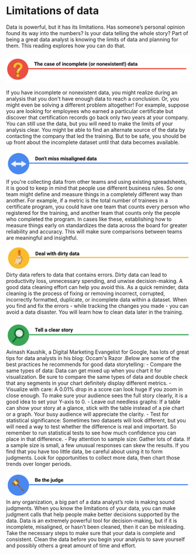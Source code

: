 # Limitations of data

Data is powerful, but it has its limitations. Has someone’s personal opinion found its way into the numbers? Is your data telling the whole story? Part of being a great data analyst is knowing the limits of data and planning for them. This reading explores how you can do that.

![x](./resources/img/img-7.png)

If you have incomplete or nonexistent data, you might realize during an analysis that you don't have enough data to reach a conclusion. Or, you might even be solving a different problem altogether! For example, suppose you are looking for employees who earned a particular certificate but discover that certification records go back only two years at your company. You can still use the data, but you will need to make the limits of your analysis clear. You might be able to find an alternate source of the data by contacting the company that led the training. But to be safe, you should be up front about the incomplete dataset until that data becomes available.

![x](./resources/img/img-8.png)
If you're collecting data from other teams and using existing spreadsheets, it is good to keep in mind that people use different business rules. So one team might define and measure things in a completely different way than another. For example, if a metric is the total number of trainees in a certificate program, you could have one team that counts every person who registered for the training, and another team that counts only the people who completed the program. In cases like these, establishing how to measure things early on standardizes the data across the board for greater reliability and accuracy. This will make sure comparisons between teams are meaningful and insightful.

![x](./resources/img/img-9.png)
Dirty data refers to data that contains errors. Dirty data can lead to productivity loss, unnecessary spending, and unwise decision-making. A good data cleaning effort can help you avoid this. As a quick reminder, data cleaning is the process of fixing or removing incorrect, corrupted, incorrectly formatted, duplicate, or incomplete data within a dataset. When you find and fix the errors - while tracking the changes you made - you can avoid a data disaster. You will learn how to clean data later in the training.

![x](./resources/img/img-10.png)
Avinash Kaushik, a Digital Marketing Evangelist for Google, has lots of great tips for data analysts in his
blog: Occam's Razor .Below are some of the best practices he recommends for good data storytelling:
    - Compare the same types of data: Data can get mixed up when you chart it for visualization. Be sure to compare the same types of data and double check that any segments in your chart definitely display different metrics.
    - Visualize with care: A 0.01% drop in a score can look huge if you zoom in close enough. To make sure your audience sees the full story clearly, it is a good idea to set your Y-axis to 0.
    - Leave out needless graphs: If a table can show your story at a glance, stick with the table instead of a pie chart or a graph. Your busy audience will appreciate the clarity.
    - Test for statistical significance: Sometimes two datasets will look different, but you will need a way to test whether the difference is real and important. So remember to run statistical tests to see how much confidence you can place in that difference.
    - Pay attention to sample size: Gather lots of data. If a sample size is small, a few unusual responses can skew the results. If you find that you have too little data, be careful about using it to form judgments. Look for opportunities to collect more data, then chart those trends over longer periods.

![x](./resources/img/img-11.png)
In any organization, a big part of a data analyst’s role is making sound judgments. When you know the limitations of your data, you can make judgment calls that help people make better decisions supported by the data. Data is an extremely powerful tool for decision-making, but if it is incomplete, misaligned, or hasn’t been cleaned, then it can be misleading. Take the necessary steps to make sure that your data is complete and consistent. Clean the data before you begin your analysis to save yourself and possibly others a great amount of time and effort.

